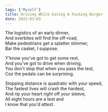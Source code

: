 ```yaml
---  
tags: ['Myself']  
title: Driving While Eating A Fucking Burger  
date: 2023-03-03  
---
```


The logistics of an early dinner,  
And overbites will find the off-road,  
Make pedestrians get a splatter slimmer,  
Bar the casket, I suppose.

Y'know you've got to get some rest,  
And you've got to drive when driving,  
You don't stop that when you pass the test,  
Coz the pedals can be surprising.

Stopping distance is quadratic with your speed,  
The fastest lives will crash the hardest,  
And rip your heart right off your sleeve,  
All eight hours are a test and  
I know that you'd attest.
